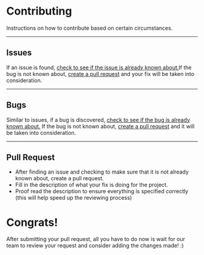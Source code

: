 # Contributing
Instructions on how to contribute based on certain circumstances.
***
## Issues
If an issue is found, [check to see if the issue is already known about.](https://github.com/djb565nau/cs305-module05 "Repository Homepage")If the bug is not known about,
[create a pull request](https://github.com/djb565nau/cs305-module05/pulls "Create Pull Request") and your fix will be taken into consideration.
***
## Bugs
Similar to issues, if a bug is discovered, [check to see if the bug is already known about.](https://github.com/djb565nau/cs305-module05 "Repository Homepage")
If the bug is not known about, [create a pull request](https://github.com/djb565nau/cs305-module05/pulls "Create Pull Request") and it will be taken into consideration.
***
## Pull Request
- After finding an issue and checking to make sure that it is not already known about, create a pull request.
- Fill in the description of what your fix is doing for the project.
- Proof read the description to ensure everything is specified correctly (this will help speed up the reviewing process)

# Congrats!
After submitting your pull request, all you have to do now is wait for our team to review your request and consider adding the changes made! :)
